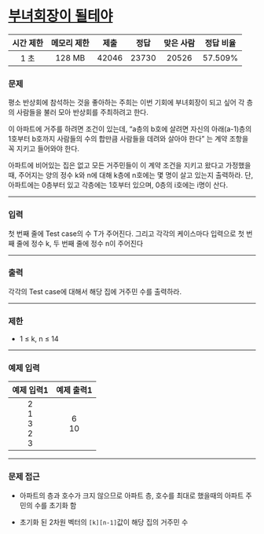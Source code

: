 # [부녀회장이 될테야](https://www.acmicpc.net/problem/2775)

<div align = center>

| 시간 제한 | 메모리 제한 | 제출  | 정답  | 맞은 사람 | 정답 비율 |
| :-------: | :---------: | :---: | :---: | :-------: | :-------: |
|   1 초    |   128 MB    | 42046 | 23730 |   20526   |  57.509%  |

</div>

### 문제

평소 반상회에 참석하는 것을 좋아하는 주희는 이번 기회에 부녀회장이 되고 싶어 각 층의 사람들을 불러 모아 반상회를 주최하려고 한다.

이 아파트에 거주를 하려면 조건이 있는데, “a층의 b호에 살려면 자신의 아래(a-1)층의 1호부터 b호까지 사람들의 수의 합만큼 사람들을 데려와 살아야 한다” 는 계약 조항을 꼭 지키고 들어와야 한다.

아파트에 비어있는 집은 없고 모든 거주민들이 이 계약 조건을 지키고 왔다고 가정했을 때, 주어지는 양의 정수 k와 n에 대해 k층에 n호에는 몇 명이 살고 있는지 출력하라. 단, 아파트에는 0층부터 있고 각층에는 1호부터 있으며, 0층의 i호에는 i명이 산다.

---

### 입력

첫 번째 줄에 Test case의 수 T가 주어진다. 그리고 각각의 케이스마다 입력으로 첫 번째 줄에 정수 k, 두 번째 줄에 정수 n이 주어진다

---

### 출력

각각의 Test case에 대해서 해당 집에 거주민 수를 출력하라.

---

### 제한

  - 1 ≤ k, n ≤ 14

---

### 예제 입력

|        예제 입력1         | 예제 출력1 |
| :-----------------------: | :--------: |
| 2<br/>1<br/>3<br/>2<br/>3 |  6<br/>10  |

---

### 문제 접근

  - 아파트의 층과 호수가 크지 않으므로 아파트 층, 호수를 최대로 했을때의 아파트 주민의 수를 초기화 함

  - 초기화 된 2차원 벡터의 `[k][n-1]`값이 해당 집의 거주민 수